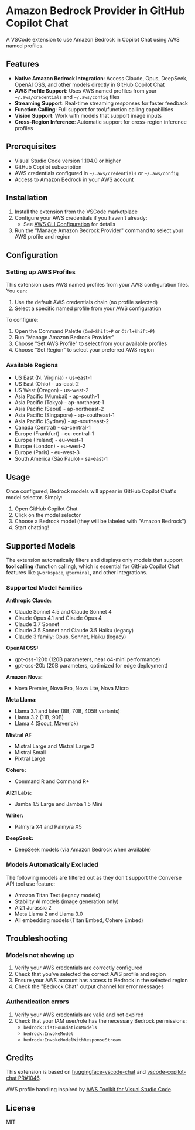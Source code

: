 # Amazon Bedrock Provider in GitHub Copilot Chat

A VSCode extension to use Amazon Bedrock in Copilot Chat using AWS named profiles.

## Features

- **Native Amazon Bedrock Integration**: Access Claude, Opus, DeepSeek, OpenAI OSS, and other models directly in GitHub Copilot Chat
- **AWS Profile Support**: Uses AWS named profiles from your `~/.aws/credentials` and `~/.aws/config` files
- **Streaming Support**: Real-time streaming responses for faster feedback
- **Function Calling**: Full support for tool/function calling capabilities
- **Vision Support**: Work with models that support image inputs
- **Cross-Region Inference**: Automatic support for cross-region inference profiles

## Prerequisites

- Visual Studio Code version 1.104.0 or higher
- GitHub Copilot subscription
- AWS credentials configured in `~/.aws/credentials` or `~/.aws/config`
- Access to Amazon Bedrock in your AWS account

## Installation

1. Install the extension from the VSCode marketplace
2. Configure your AWS credentials if you haven't already:
    - See [AWS CLI Configuration](https://docs.aws.amazon.com/cli/latest/userguide/cli-configure-files.html) for details
3. Run the "Manage Amazon Bedrock Provider" command to select your AWS profile and region

## Configuration

### Setting up AWS Profiles

This extension uses AWS named profiles from your AWS configuration files. You can:

1. Use the default AWS credentials chain (no profile selected)
2. Select a specific named profile from your AWS configuration

To configure:

1. Open the Command Palette (`Cmd+Shift+P` or `Ctrl+Shift+P`)
2. Run "Manage Amazon Bedrock Provider"
3. Choose "Set AWS Profile" to select from your available profiles
4. Choose "Set Region" to select your preferred AWS region

### Available Regions

- US East (N. Virginia) - us-east-1
- US East (Ohio) - us-east-2
- US West (Oregon) - us-west-2
- Asia Pacific (Mumbai) - ap-south-1
- Asia Pacific (Tokyo) - ap-northeast-1
- Asia Pacific (Seoul) - ap-northeast-2
- Asia Pacific (Singapore) - ap-southeast-1
- Asia Pacific (Sydney) - ap-southeast-2
- Canada (Central) - ca-central-1
- Europe (Frankfurt) - eu-central-1
- Europe (Ireland) - eu-west-1
- Europe (London) - eu-west-2
- Europe (Paris) - eu-west-3
- South America (São Paulo) - sa-east-1

## Usage

Once configured, Bedrock models will appear in GitHub Copilot Chat's model selector. Simply:

1. Open GitHub Copilot Chat
2. Click on the model selector
3. Choose a Bedrock model (they will be labeled with "Amazon Bedrock")
4. Start chatting!

## Supported Models

The extension automatically filters and displays only models that support **tool calling** (function calling), which is essential for GitHub Copilot Chat features like `@workspace`, `@terminal`, and other integrations.

### Supported Model Families

**Anthropic Claude:**
- Claude Sonnet 4.5 and Claude Sonnet 4
- Claude Opus 4.1 and Claude Opus 4
- Claude 3.7 Sonnet
- Claude 3.5 Sonnet and Claude 3.5 Haiku (legacy)
- Claude 3 family: Opus, Sonnet, Haiku (legacy)

**OpenAI OSS:**
- gpt-oss-120b (120B parameters, near o4-mini performance)
- gpt-oss-20b (20B parameters, optimized for edge deployment)

**Amazon Nova:**
- Nova Premier, Nova Pro, Nova Lite, Nova Micro

**Meta Llama:**
- Llama 3.1 and later (8B, 70B, 405B variants)
- Llama 3.2 (11B, 90B)
- Llama 4 (Scout, Maverick)

**Mistral AI:**
- Mistral Large and Mistral Large 2
- Mistral Small
- Pixtral Large

**Cohere:**
- Command R and Command R+

**AI21 Labs:**
- Jamba 1.5 Large and Jamba 1.5 Mini

**Writer:**
- Palmyra X4 and Palmyra X5

**DeepSeek:**
- DeepSeek models (via Amazon Bedrock when available)

### Models Automatically Excluded

The following models are filtered out as they don't support the Converse API tool use feature:

- Amazon Titan Text (legacy models)
- Stability AI models (image generation only)
- AI21 Jurassic 2
- Meta Llama 2 and Llama 3.0
- All embedding models (Titan Embed, Cohere Embed)

## Troubleshooting

### Models not showing up

1. Verify your AWS credentials are correctly configured
2. Check that you've selected the correct AWS profile and region
3. Ensure your AWS account has access to Bedrock in the selected region
4. Check the "Bedrock Chat" output channel for error messages

### Authentication errors

1. Verify your AWS credentials are valid and not expired
2. Check that your IAM user/role has the necessary Bedrock permissions:
    - `bedrock:ListFoundationModels`
    - `bedrock:InvokeModel`
    - `bedrock:InvokeModelWithResponseStream`

## Credits

This extension is based on [huggingface-vscode-chat](https://github.com/huggingface/huggingface-vscode-chat) and [vscode-copilot-chat PR#1046](https://github.com/microsoft/vscode-copilot-chat/pull/1046).

AWS profile handling inspired by [AWS Toolkit for Visual Studio Code](https://github.com/aws/aws-toolkit-vscode).

## License

MIT

